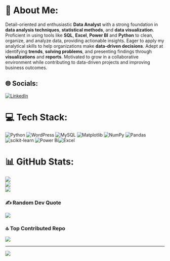 # 💫 About Me:
Detail-oriented and enthusiastic **Data Analyst** with a strong foundation in **data analysis techniques**, **statistical methods**, and **data visualization**. Proficient in using tools like **SQL**, **Excel**, **Power BI** and **Python** to clean, organize, and analyze data, providing actionable insights. Eager to apply my analytical skills to help organizations make **data-driven decisions**. Adept at identifying **trends**, **solving problems**, and presenting findings through **visualizations** and **reports**. Motivated to grow in a collaborative environment while contributing to data-driven projects and improving business outcomes.



## 🌐 Socials:
[![LinkedIn](https://img.shields.io/badge/LinkedIn-%230077B5.svg?logo=linkedin&logoColor=white)](https://www.linkedin.com/in/kranthi-monde/)

# 💻 Tech Stack:
![Python](https://img.shields.io/badge/python-3670A0?style=for-the-badge&logo=python&logoColor=ffdd54) ![WordPress](https://img.shields.io/badge/WordPress-%23117AC9.svg?style=for-the-badge&logo=WordPress&logoColor=white) ![MySQL](https://img.shields.io/badge/mysql-4479A1.svg?style=for-the-badge&logo=mysql&logoColor=white)  ![Matplotlib](https://img.shields.io/badge/Matplotlib-%23ffffff.svg?style=for-the-badge&logo=Matplotlib&logoColor=black) ![NumPy](https://img.shields.io/badge/numpy-%23013243.svg?style=for-the-badge&logo=numpy&logoColor=white) ![Pandas](https://img.shields.io/badge/pandas-%23150458.svg?style=for-the-badge&logo=pandas&logoColor=white) ![scikit-learn](https://img.shields.io/badge/scikit--learn-%23F7931E.svg?style=for-the-badge&logo=scikit-learn&logoColor=white)  ![Power Bi](https://img.shields.io/badge/power_bi-F2C811?style=for-the-badge&logo=powerbi&logoColor=black)![Excel](https://img.shields.io/badge/Excel-217346?style=for-the-badge&logo=microsoft-excel&logoColor=white)

# 📊 GitHub Stats:
![](https://github-readme-stats.vercel.app/api?username=najirh&theme=dark&hide_border=false&include_all_commits=false&count_private=false)<br/>
![](https://github-readme-streak-stats.herokuapp.com/?user=najirh&theme=dark&hide_border=false)<br/>
![](https://github-readme-stats.vercel.app/api/top-langs/?username=najirh&theme=dark&hide_border=false&include_all_commits=false&count_private=false&layout=compact)

### ✍️ Random Dev Quote
![](https://quotes-github-readme.vercel.app/api?type=horizontal&theme=radical)

### 🔝 Top Contributed Repo
![](https://github-contributor-stats.vercel.app/api?username=najirh&limit=5&theme=dark&combine_all_yearly_contributions=true)

---
[![](https://visitcount.itsvg.in/api?id=najirh&icon=0&color=0)](https://visitcount.itsvg.in)
